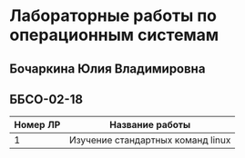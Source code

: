 # Лабораторные работы по операционным системам
## Бочаркина Юлия Владимировна
## ББСО-02-18 
| Номер ЛР | Название работы       | 
| ---------|:------------------------:|  
| 1        | Изучение стандартных команд linux|

